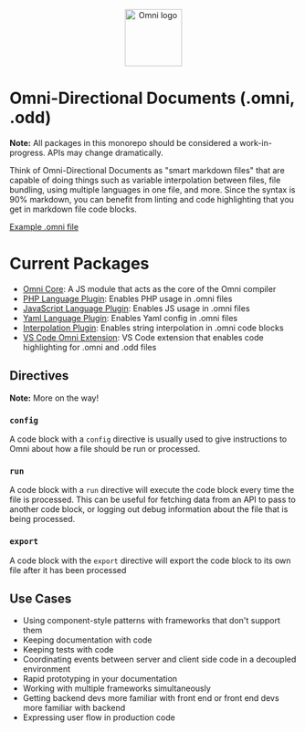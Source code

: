 <p align="center">
  <img src="https://res.cloudinary.com/smarterlabs/image/upload/v1585347380/omni/lockup-dark.svg" width="100" alt="Omni logo" />
</p>

# Omni-Directional Documents (.omni, .odd)

**Note:** All packages in this monorepo should be considered a work-in-progress. APIs may change dramatically.

Think of Omni-Directional Documents as "smart markdown files" that are capable of doing things such as variable interpolation between files, file bundling, using multiple languages in one file, and more. Since the syntax is 90% markdown, you can benefit from linting and code highlighting that you get in markdown file code blocks.

[Example .omni file](https://github.com/smarterlabs/omni/blob/master/example.omni)

# Current Packages

- [Omni Core](https://github.com/smarterlabs/omni/tree/master/packages/omni): A JS module that acts as the core of the Omni compiler
- [PHP Language Plugin](https://github.com/smarterlabs/omni/tree/master/packages/omni-php): Enables PHP usage in .omni files
- [JavaScript Language Plugin](https://github.com/smarterlabs/omni/tree/master/packages/omni-javascript): Enables JS usage in .omni files
- [Yaml Language Plugin](https://github.com/smarterlabs/omni/tree/master/packages/omni-yaml): Enables Yaml config in .omni files
- [Interpolation Plugin](https://github.com/smarterlabs/omni/tree/master/packages/omni-interpolation): Enables string interpolation in .omni code blocks
- [VS Code Omni Extension](https://marketplace.visualstudio.com/items?itemName=smarterlabs.vscode-omni): VS Code extension that enables code highlighting for .omni and .odd files

## Directives

**Note:** More on the way!

### `config`

A code block with a `config` directive is usually used to give instructions to Omni about how a file should be run or processed.

### `run`

A code block with a `run` directive will execute the code block every time the file is processed. This can be useful for fetching data from an API to pass to another code block, or logging out debug information about the file that is being processed.

### `export`

A code block with the `export` directive will export the code block to its own file after it has been processed

## Use Cases

- Using component-style patterns with frameworks that don't support them
- Keeping documentation with code
- Keeping tests with code
- Coordinating events between server and client side code in a decoupled environment
- Rapid prototyping in your documentation
- Working with multiple frameworks simultaneously
- Getting backend devs more familiar with front end or front end devs more familiar with backend
- Expressing user flow in production code